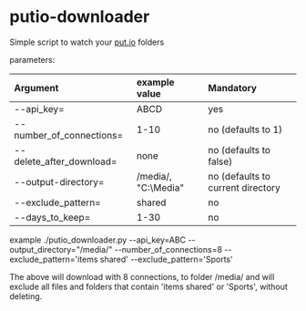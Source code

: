 # putio-downloader
Simple script to watch your [put.io] folders

parameters:

| Argument                  | example value         | Mandatory                 |
|:----------------------    |:-------------         |:----                      |
| --api_key=                | ABCD                  | yes                       |
| --number_of_connections=  | 1-10                  |no (defaults to 1)         |
| --delete_after_download=  | none                  |no (defaults to false)     |
| --output-directory=       | /media/, "C:\\Media"  |no (defaults to current directory|
| --exclude_pattern=        | shared                |no                         |
| --days_to_keep=           | 1-30                  |no                         |


example
./putio_downloader.py --api_key=ABC --output_directory="/media/" --number_of_connections=8 --exclude_pattern='items shared' --exclude_pattern='Sports'


The above will download with 8 connections, to folder /media/ and will exclude all files and folders that contain 'items shared' or 'Sports', without deleting.

[put.io]:http://put.io
